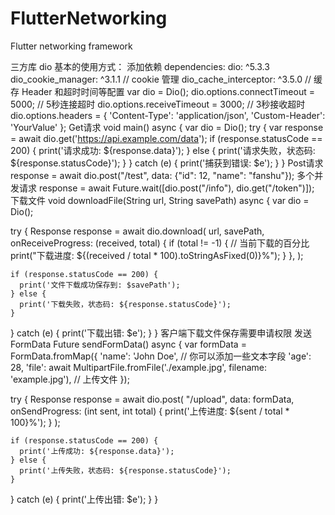# FlutterNetworking
Flutter networking framework

三方库 dio
基本的使用方式：
添加依赖
dependencies:
  dio: ^5.3.3
  dio_cookie_manager: ^3.1.1 // cookie 管理
  dio_cache_interceptor: ^3.5.0 // 缓存
Header 和超时时间等配置
var dio = Dio();
dio.options.connectTimeout = 5000; // 5秒连接超时
dio.options.receiveTimeout = 3000; // 3秒接收超时
dio.options.headers = {
  'Content-Type': 'application/json',
  'Custom-Header': 'YourValue'
};
Get请求
void main() async {
  var dio = Dio();
  try {
    var response = await dio.get('https://api.example.com/data');
    if (response.statusCode == 200) {
      print('请求成功: ${response.data}');
    } else {
      print('请求失败，状态码: ${response.statusCode}');
    }
  } catch (e) {
    print('捕获到错误: $e');
  }
}
Post请求
response = await dio.post("/test", data: {"id": 12, "name": "fanshu"});
多个并发请求
response = await Future.wait([dio.post("/info"), dio.get("/token")]);
下载文件
void downloadFile(String url, String savePath) async {
  var dio = Dio();

  try {
    Response response = await dio.download(
      url,
      savePath,
      onReceiveProgress: (received, total) {
        if (total != -1) {
          // 当前下载的百分比
          print("下载进度: ${(received / total * 100).toStringAsFixed(0)}%");
        }
      },
    );

    if (response.statusCode == 200) {
      print('文件下载成功保存到: $savePath');
    } else {
      print('下载失败，状态码: ${response.statusCode}');
    }
  } catch (e) {
    print('下载出错: $e');
  }
}
客户端下载文件保存需要申请权限
发送 FormData
Future<void> sendFormData() async {
  var formData = FormData.fromMap({
    'name': 'John Doe',  // 你可以添加一些文本字段
    'age': 28,
    'file': await MultipartFile.fromFile('./example.jpg', filename: 'example.jpg'),
    // 上传文件
  });

  try {
    Response response = await dio.post(
      "/upload", 
      data: formData,
      onSendProgress: (int sent, int total) {
        print('上传进度: ${sent / total * 100}%');
      }
    );

    if (response.statusCode == 200) {
      print('上传成功: ${response.data}');
    } else {
      print('上传失败，状态码: ${response.statusCode}');
    }
  } catch (e) {
    print('上传出错: $e');
  }
}
